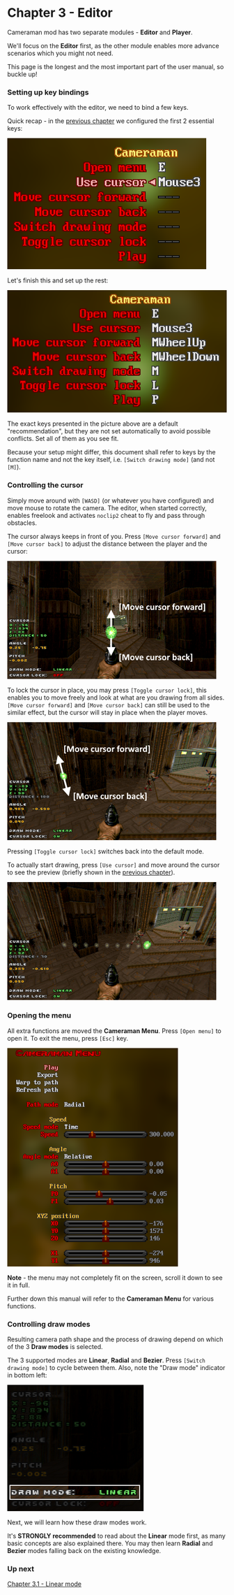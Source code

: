 # Chapter 3 - Editor

Cameraman mod has two separate modules - **Editor** and **Player**.

We'll focus on the **Editor** first, as the other module enables more advance scenarios which you might not need.

This page is the longest and the most important part of the user manual, so buckle up!

### Setting up key bindings

To work effectively with the editor, we need to bind a few keys. 

Quick recap - in the [previous chapter](ch02.quick-start.md) we configured the first 2 essential keys:

![](img/cman-controls-filled.png)

Let's finish this and set up the rest:

![](img/cman-controls-filled-all.png)

The exact keys presented in the picture above are a default "recommendation", but they are not set automatically to avoid possible conflicts.
Set all of them as you see fit.

Because your setup might differ, this document shall refer to keys by the function name and not the key itself, i.e. `[Switch drawing mode]` (and not `[M]`).

### Controlling the cursor

Simply move around with `[WASD]` (or whatever you have configured) and move mouse to rotate the camera.
The editor, when started correctly, enables freelook and activates `noclip2` cheat to fly and pass through obstacles.

The cursor always keeps in front of you. Press `[Move cursor forward]` and `[Move cursor back]` to adjust the distance between the player and the cursor:

![](img/cman-cursor-fwd-back.png)

To lock the cursor in place, you may press `[Toggle cursor lock]`, this enables you to move freely and look at what are you drawing from all sides.
`[Move cursor forward]` and `[Move cursor back]` can still be used to the similar effect, but the cursor will stay in place when the player moves.

![](img/cman-cursor-locked-fwd-back.png)

Pressing `[Toggle cursor lock]` switches back into the default mode.

To actually start drawing, press `[Use cursor]` and move around the cursor to see the preview (briefly shown in the [previous chapter](ch02.quick-start.md)).

![](img/cman-simple-draw.png)

### Opening the menu

All extra functions are moved the **Cameraman Menu**. Press `[Open menu]` to open it.
To exit the menu, press `[Esc]` key.

![](img/cman-menu-full.png)

**Note** - the menu may not completely fit on the screen, scroll it down to see it in full.

Further down this manual will refer to the **Cameraman Menu** for various functions.

### Controlling draw modes

Resulting camera path shape and the process of drawing depend on which of the 3 **Draw modes** is selected. 

The 3 supported modes are **Linear**, **Radial** and **Bezier**. Press `[Switch drawing mode]` to cycle between them.
Also, note the "Draw mode" indicator in bottom left:

![](img/cman-ui-drawmode.png)

Next, we will learn how these draw modes work. 

It's **STRONGLY recommended** to read about the **Linear** mode first, as many basic concepts are also explained there.
You may then learn **Radial** and **Bezier** modes falling back on the existing knowledge.

### Up next

[Chapter 3.1 - Linear mode](ch03.01.linear.md)
